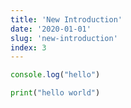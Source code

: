 ```yaml
---
title: 'New Introduction'
date: '2020-01-01'
slug: 'new-introduction'
index: 3
---
```




```js
console.log("hello")
```


```python 
print("hello world")
```